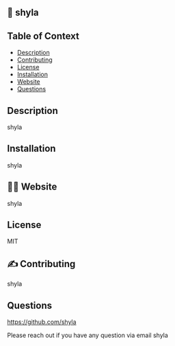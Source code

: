 
## 🌟 shyla

## Table of Context 

* [Description](#description)
* [Contributing](#contributing)
* [License](#license)
* [Installation](#installation)
* [Website](#website)
* [Questions](#questions)

## Description

shyla

## Installation
shyla


##  👨‍💻 Website

shyla

## License

MIT

## ✍️ Contributing

shyla

## Questions

https://github.com/shyla

Please reach out if you have any question via email shyla

